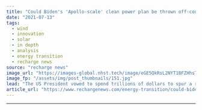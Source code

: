 ```yaml
---
title: "Could Biden's 'Apollo-scale' clean power plan be thrown off-course by old energy interests?"
date: "2021-07-13"
tags: 
  - wind
  - innovation
  - solar
  - in depth
  - analysis
  - energy transition
  - recharge news
source: "recharge news"
image_url: "https://images-global.nhst.tech/image/eGE5QkRsL2NYT1BFZHhsTnJsQ1RKWE1kVFZLV0FCY09DQUhKM1pKVktRbz0=/nhst/binary/27cf8fbbba813a5cea1869ed82f9c334"
image_fp: "/assets/img/post_thumbnails/151.jpg"
lead: "The US President vowed to spend trillions of dollars to spur a renewables-led American energy revolution – but the infrastructure bill key to his vision is heading for Congress with some of the most transformative elements already jettisoned, writes Richard Kessler"
article_url: "https://www.rechargenews.com/energy-transition/could-bidens-apollo-scale-clean-power-plan-be-thrown-off-course-by-old-energy-interests-/2-1-1037774"
---
```


---
